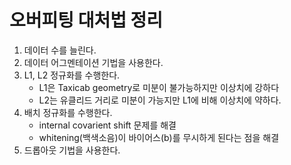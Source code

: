 # 오버피팅 대처법 정리
1. 데이터 수를 늘린다.
2. 데이터 어그멘테이션 기법을 사용한다.
3. L1, L2 정규화를 수행한다.
    - L1은 Taxicab geometry로 미분이 불가능하지만 이상치에 강하다
    - L2는 유클리드 거리로 미분이 가능지만 L1에 비해 이상치에 약하다.
4. 배치 정규화를 수행한다.
    - internal covarient shift 문제를 해결
    - whitening(백색소음)이 바이어스(b)를 무시하게 된다는 점을 해결
5. 드롭아웃 기법을 사용한다.